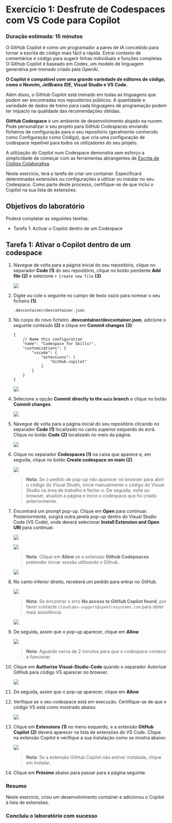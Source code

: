# Exercício 1: Desfrute de Codespaces com VS Code para Copilot

### Duração estimada: 15 minutos

O GitHub Copilot é como um programador a pares de IA concebido para tornar a escrita de código mais fácil e rápida. Extrai contexto de comentários e código para sugerir linhas individuais e funções completas. O GitHub Copilot é baseado em Codex, um modelo de linguagem generativa pré-treinado criado pela OpenAI.

**O Copilot é compatível com uma grande variedade de editores de código, como o Neovim, JetBrains IDE, Visual Studio e VS Code.**

Além disso, o GitHub Copilot está treinado em todas as linguagens que podem ser encontradas nos repositórios públicos. A quantidade e variedade de dados de treino para cada linguagens de programação podem ter impacto na qualidade das recomendações obtidas.

**GitHub Codespace** é um ambiente de desenvolvimento alojado na nuvem. Pode personalizar o seu projeto para GitHub Codespaces enviando ficheiros de configuração para o seu repositório (geralmente conhecido como Configuração como Código), que cria uma configuração de codespace repetível para todos os utilizadores do seu projeto.

A utilização do Copilot num Codespace demonstra sem esforço a simplicidade de começar com as ferramentas abrangentes de [Escrita de Código Colaborativa](https://github.com/features#features-collaboration).

Neste exercício, terá a tarefa de criar um container. Especificará determinadas extensões ou configurações a utilizar ou instalar no seu Codespace. Como parte deste processo, certifique-se de que inclui o Copilot na sua lista de extensões.

## Objetivos do laboratório

Poderá completar as seguintes tarefas:

- Tarefa 1: Activar o Copilot dentro de um Codespace

## Tarefa 1: Ativar o Copilot dentro de um codespace

1. Navegue de volta para a página inicial do seu repositório, clique no separador **Code** **(1)** do seu repositório, clique no botão pendente **Add file** **(2)** e selecione `+ Create new file` **(3)**.

   ![](../../media/Exercise-01-v2-01.png)

2. Digite ou cole o seguinte no campo de texto vazio para nomear o seu ficheiro **(1)**.

    ```
    .devcontainer/devcontainer.json
    ```

3. No corpo do novo ficheiro **.devcontainer/devcontainer.json**, adicione o seguinte conteúdo **(2)** e clique em **Commit changes** **(3)**:

   ```
   {
       // Name this configuration
       "name": "Codespace for Skills!",
       "customizations": {
           "vscode": {
               "extensions": [
                   "GitHub.copilot"
               ]
           }
       }
   }
   ```

   ![](../../media/devcontainer-commit.png)

4. Selecione a opção **Commit directly to the `main` branch** e clique no botão **Commit changes**.

   ![](../../media/commit-file.png)

5. Navegue de volta para a página inicial do seu repositório clicando no separador **Code** **(1)** localizado no canto superior esquerdo do ecrã. Clique no botão **Code** **(2)** localizado no meio da página.

   ![](../../media/code-code.png)

6. Clique no separador **Codespaces (1)** na caixa que aparece e, em seguida, clique no botão **Create codespace on main (2)**.

   ![](../../media/create-codespace.png)

   >**Nota**: Se o pedido de pop-up não aparecer no browser para abrir o código do Visual Studio, inicie manualmente o código do Visual Studio na área de trabalho e feche-o. De seguida, volte ao browser, atualize a página e inicie o codespace que foi criado anteriormente.

7. Encontrará um prompt pop-up. Clique em **Open** para continuar. Posteriormente, surgirá outra janela pop-up dentro do Visual Studio Code (VS Code), onde deverá selecionar **Install Extension and Open URI** para continuar.

   ![](../../media/open.png)

   ![](../../media/innovation-1.png)

   >**Nota**: Clique em **Allow** se a extensão **Github Codepsaces** pretender iniciar sessão utilizando o Github.

   ![](../../media/inn-2.png)

8. No canto inferior direito, receberá um pedido para entrar no GitHub.

   ![](../../media/signingit.png)

   > **Nota**: Se encontrar o erro **No access to GitHub Copilot found**, por favor contacte `cloudlabs-support@spektrasystems.com` para obter mais assistência.

   ![](../../media/3.png)

9. De seguida, assim que o pop-up aparecer, clique em **Allow**

   ![](../../media/allow.png)

   >**Nota**: Aguarde cerca de 2 minutos para que o codespace comece a funcionar.

10. Clique em **Authorize Visual-Studio-Code** quando o separador Autorizar GitHub para código VS aparecer no browser.

    ![](../../media/Exercise-01-v2-02.png)

11. De seguida, assim que o pop-up aparecer, clique em **Allow**

12. Verifique se o seu codespace está em execução. Certifique-se de que o código VS está como mostrado abaixo:

    ![](../../media/loaded-repo.png)

13. Clique em **Extensions** **(1)** no menu esquerdo, e a extensão **GitHub Copilot** **(2)** deverá aparecer na lista de extensões do VS Code. Clique na extensão Copilot e verifique a sua instalação como se mostra abaixo:

    ![](../../media/verify-copilot.png)

    >**Nota**: Se a extensão GitHub Copilot não estiver instalada, clique em Instalar.

 <validation step="2f1521a8-516d-4357-b09c-941c5d7112ad" />

14. Clique em **Próximo** abaixo para passar para a página seguinte.

### Resumo

Neste exercício, criou um desenvolvimento container e adicionou o Copilot à lista de extensões.

### Concluiu o laboratório com sucesso
